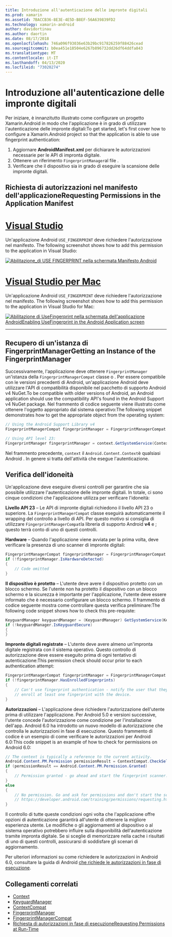 ```yaml
---
title: Introduzione all'autenticazione delle impronte digitali
ms.prod: xamarin
ms.assetid: 7BACCB36-8E3E-4E5D-B8EF-56A639839FD2
ms.technology: xamarin-android
author: davidortinau
ms.author: daortin
ms.date: 08/17/2018
ms.openlocfilehash: 746a096f93036e63b29bc917826259f88426cead
ms.sourcegitcommit: b0ea451e18504e6267b896732dd26df64ddfa843
ms.translationtype: MT
ms.contentlocale: it-IT
ms.lasthandoff: 04/13/2020
ms.locfileid: "73020274"
---
```

# <a name="getting-started-with-fingerprint-authentication"></a>Introduzione all'autenticazione delle impronte digitali

Per iniziare, è innanzitutto illustrato come configurare un progetto Xamarin.Android in modo che l'applicazione è in grado di utilizzare l'autenticazione delle impronte digitali:To get started, let's first cover how to configure a Xamarin.Android project so that the application is able to use fingerprint authentication:

1. Aggiornare **AndroidManifest.xml** per dichiarare le autorizzazioni necessarie per le API di impronta digitale.
2. Ottenere un riferimento `FingerprintManager`al file .
3. Verificare che il dispositivo sia in grado di eseguire la scansione delle impronte digitali.

## <a name="requesting-permissions-in-the-application-manifest"></a>Richiesta di autorizzazioni nel manifesto dell'applicazioneRequesting Permissions in the Application Manifest

# <a name="visual-studio"></a>[Visual Studio](#tab/windows)

Un'applicazione Android `USE_FINGERPRINT` deve richiedere l'autorizzazione nel manifesto. The following screenshot shows how to add this permission to the application in Visual Studio:

[![Abilitazione\_di USE FINGERPRINT nella schermata Manifesto Android](get-started-images/fingerprint-01-vs.png)](get-started-images/fingerprint-01-vs.png#lightbox) 

# <a name="visual-studio-for-mac"></a>[Visual Studio per Mac](#tab/macos)

Un'applicazione Android `USE_FINGERPRINT` deve richiedere l'autorizzazione nel manifesto. The following screenshot shows how to add this permission to the application in Visual Studio for Mac:

[![Abilitazione di UseFingerprint nella schermata dell'applicazione AndroidEnabling UseFingerprint in the Android Application screen](get-started-images/fingerprint-01-xs.png)](get-started-images/fingerprint-01-xs.png#lightbox) 

-----

## <a name="getting-an-instance-of-the-fingerprintmanager"></a>Recupero di un'istanza di FingerprintManagerGetting an Instance of the FingerprintManager

Successivamente, l'applicazione deve ottenere `FingerprintManager` un'istanza della `FingerprintManagerCompat` classe o . Per essere compatibile con le versioni precedenti di Android, un'applicazione Android deve utilizzare l'API di compatibilità disponibile nel pacchetto di supporto Android v4 NuGet.To be compatible with older versions of Android, an Android application should use the compatibility API's found in the Android Support v4 NuGet package. Nel frammento di codice seguente viene illustrato come ottenere l'oggetto appropriato dal sistema operativo:The following snippet demonstrates how to get the appropriate object from the operating system: 

```csharp
// Using the Android Support Library v4
FingerprintManagerCompat fingerprintManager = FingerprintManagerCompat.From(context);

// Using API level 23:
FingerprintManager fingerprintManager = context.GetSystemService(Context.FingerprintService) as FingerprintManager;
```  

Nel frammento precedente, `context` il `Android.Content.Context`è qualsiasi Android . In genere si tratta dell'attività che esegue l'autenticazione.

## <a name="checking-for-eligibility"></a>Verifica dell'idoneità

Un'applicazione deve eseguire diversi controlli per garantire che sia possibile utilizzare l'autenticazione delle impronte digitali. In totale, ci sono cinque condizioni che l'applicazione utilizza per verificare l'idoneità:  

**Livello API 23** &ndash; Le API di impronte digitali richiedono il livello API 23 o superiore. La `FingerprintManagerCompat` classe eseguirà automaticamente il wrapping del controllo a livello di API. Per questo motivo si consiglia di utilizzare `FingerprintManagerCompat`la libreria di supporto Android **v4** e ; questo terrà conto di uno di questi controlli.

**Hardware** &ndash; Quando l'applicazione viene avviata per la prima volta, deve verificare la presenza di uno scanner di impronte digitali:

```csharp
FingerprintManagerCompat fingerprintManager = FingerprintManagerCompat.From(context);
if (!fingerprintManager.IsHardwareDetected)
{
    // Code omitted
}
```

**Il dispositivo è protetto** &ndash; L'utente deve avere il dispositivo protetto con un blocco schermo. Se l'utente non ha protetto il dispositivo con un blocco schermo e la sicurezza è importante per l'applicazione, l'utente deve essere informato che è necessario configurare un blocco schermo. Il frammento di codice seguente mostra come controllare questa verifica preliminare:The following code snippet shows how to check this pre-requiste:

```csharp
KeyguardManager keyguardManager = (KeyguardManager) GetSystemService(KeyguardService);
if (!keyguardManager.IsKeyguardSecure)
{
}
```

**Impronte digitali registrate** &ndash; L'utente deve avere almeno un'impronta digitale registrata con il sistema operativo. Questo controllo di autorizzazione deve essere eseguito prima di ogni tentativo di autenticazione:This permission check should occur prior to each authentication attempt:

```csharp
FingerprintManagerCompat fingerprintManager = FingerprintManagerCompat.From(context);
if (!fingerprintManager.HasEnrolledFingerprints)
{
    // Can't use fingerprint authentication - notify the user that they need to
    // enroll at least one fingerprint with the device.
}
```

**Autorizzazioni** &ndash; L'applicazione deve richiedere l'autorizzazione dell'utente prima di utilizzare l'applicazione. Per Android 5.0 e versioni successive, l'utente concede l'autorizzazione come condizione per l'installazione dell'app. Android 6.0 ha introdotto un nuovo modello di autorizzazione che controlla le autorizzazioni in fase di esecuzione. Questo frammento di codice è un esempio di come verificare le autorizzazioni per Android 6.0:This code snippet is an example of how to check for permissions on Android 6.0:

```csharp
// The context is typically a reference to the current activity.
Android.Content.PM.Permission permissionResult = ContextCompat.CheckSelfPermission(context, Manifest.Permission.UseFingerprint);
if (permissionResult == Android.Content.PM.Permission.Granted)
{
    // Permission granted - go ahead and start the fingerprint scanner.
}
else
{
    // No permission. Go and ask for permissions and don't start the scanner. See
    // https://developer.android.com/training/permissions/requesting.html
}
```

Il controllo di tutte queste condizioni ogni volta che l'applicazione offre opzioni di autenticazione garantirà all'utente di ottenere la migliore esperienza utente. Le modifiche o gli aggiornamenti al dispositivo o al sistema operativo potrebbero influire sulla disponibilità dell'autenticazione tramite impronta digitale. Se si sceglie di memorizzare nella cache i risultati di uno di questi controlli, assicurarsi di soddisfare gli scenari di aggiornamento.

Per ulteriori informazioni su come richiedere le autorizzazioni in Android 6.0, consultare la guida di Android [che richiede le autorizzazioni in fase di esecuzione](https://developer.android.com/training/permissions/requesting.html).

## <a name="related-links"></a>Collegamenti correlati

- [Context](xref:Android.Content.Context)
- [KeyguardManager](xref:Android.App.KeyguardManager)
- [ContextCompat](https://developer.android.com/reference/android/support/v4/content/ContextCompat)
- [FingerprintManager](https://developer.android.com/reference/android/hardware/fingerprint/FingerprintManager.html)
- [FingerprintManagerCompat](https://developer.android.com/reference/android/support/v4/hardware/fingerprint/FingerprintManagerCompat.html)
- [Richiesta di autorizzazioni in fase di esecuzioneRequesting Permissions at Run-Time](https://developer.android.com/training/permissions/requesting.html)
